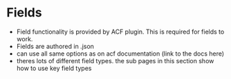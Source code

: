# Fields

- Field functionality is provided by ACF plugin. This is required for fields to work.
- Fields are authored in .json
- can use all same options as on acf documentation (link to the docs here)
- theres lots of different field types. the sub pages in this section show how to use key field types

<!-- TODO: Describe this link:
https://www.advancedcustomfields.com/resources/register-fields-via-php/ -->
